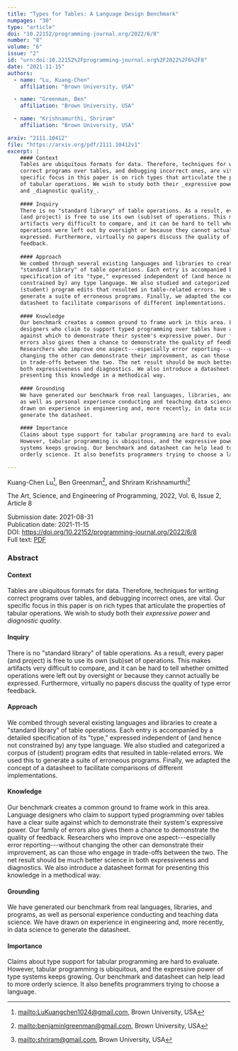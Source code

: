 ```yaml
---
title: "Types for Tables: A Language Design Benchmark"
numpages: "30"
type: "article"
doi: "10.22152/programming-journal.org/2022/6/8"
number: "8"
volume: "6"
issue: "2"
id: "urn:doi:10.22152%2Fprogramming-journal.org%2F2022%2F6%2F8"
date: "2021-11-15"
authors: 
  - name: "Lu, Kuang-Chen"
    affiliation: "Brown University, USA"

  - name: "Greenman, Ben"
    affiliation: "Brown University, USA"

  - name: "Krishnamurthi, Shriram"
    affiliation: "Brown University, USA"

arxiv: "2111.10412"
file: "https://arxiv.org/pdf/2111.10412v1"
excerpt: |
    #### Context
    Tables are ubiquitous formats for data. Therefore, techniques for writing
    correct programs over tables, and debugging incorrect ones, are vital. Our
    specific focus in this paper is on rich types that articulate the properties
    of tabular operations. We wish to study both their _expressive power_
    and _diagnostic quality_.
    
    #### Inquiry
    There is no "standard library" of table operations. As a result, every paper
    (and project) is free to use its own (sub)set of operations. This makes
    artifacts very difficult to compare, and it can be hard to tell whether omitted
    operations were left out by oversight or because they cannot actually be
    expressed. Furthermore, virtually no papers discuss the quality of type error
    feedback.
    
    #### Approach
    We combed through several existing languages and libraries to create a
    "standard library" of table operations. Each entry is accompanied by a detailed
    specification of its "type," expressed independent of (and hence not
    constrained by) any type language. We also studied and categorized a corpus of
    (student) program edits that resulted in table-related errors. We used this to
    generate a suite of erroneous programs. Finally, we adapted the concept of a
    datasheet to facilitate comparisons of different implementations.
    
    #### Knowledge
    Our benchmark creates a common ground to frame work in this area. Language
    designers who claim to support typed programming over tables have a clear suite
    against which to demonstrate their system's expressive power. Our family of
    errors also gives them a chance to demonstrate the quality of feedback.
    Researchers who improve one aspect---especially error reporting---without
    changing the other can demonstrate their improvement, as can those who engage
    in trade-offs between the two. The net result should be much better science in
    both expressiveness and diagnostics. We also introduce a datasheet format for
    presenting this knowledge in a methodical way.
    
    #### Grounding
    We have generated our benchmark from real languages, libraries, and programs,
    as well as personal experience conducting and teaching data science. We have
    drawn on experience in engineering and, more recently, in data science to
    generate the datasheet.
    
    #### Importance
    Claims about type support for tabular programming are hard to evaluate.
    However, tabular programming is ubiquitous, and the expressive power of type
    systems keeps growing. Our benchmark and datasheet can help lead to more
    orderly science. It also benefits programmers trying to choose a language.

---
```

Kuang-Chen Lu[^1], Ben Greenman[^2], and Shriram Krishnamurthi[^3]

The Art, Science, and Engineering of Programming, 2022, Vol. 6, Issue 2, Article 8

Submission date: 2021-08-31  
Publication date: 2021-11-15  
DOI: <https://doi.org/10.22152/programming-journal.org/2022/6/8>  
Full text: [PDF](https://arxiv.org/pdf/2111.10412v1)  


### Abstract

#### Context
Tables are ubiquitous formats for data. Therefore, techniques for writing
correct programs over tables, and debugging incorrect ones, are vital. Our
specific focus in this paper is on rich types that articulate the properties
of tabular operations. We wish to study both their _expressive power_
and _diagnostic quality_.

#### Inquiry
There is no "standard library" of table operations. As a result, every paper
(and project) is free to use its own (sub)set of operations. This makes
artifacts very difficult to compare, and it can be hard to tell whether omitted
operations were left out by oversight or because they cannot actually be
expressed. Furthermore, virtually no papers discuss the quality of type error
feedback.

#### Approach
We combed through several existing languages and libraries to create a
"standard library" of table operations. Each entry is accompanied by a detailed
specification of its "type," expressed independent of (and hence not
constrained by) any type language. We also studied and categorized a corpus of
(student) program edits that resulted in table-related errors. We used this to
generate a suite of erroneous programs. Finally, we adapted the concept of a
datasheet to facilitate comparisons of different implementations.

#### Knowledge
Our benchmark creates a common ground to frame work in this area. Language
designers who claim to support typed programming over tables have a clear suite
against which to demonstrate their system's expressive power. Our family of
errors also gives them a chance to demonstrate the quality of feedback.
Researchers who improve one aspect---especially error reporting---without
changing the other can demonstrate their improvement, as can those who engage
in trade-offs between the two. The net result should be much better science in
both expressiveness and diagnostics. We also introduce a datasheet format for
presenting this knowledge in a methodical way.

#### Grounding
We have generated our benchmark from real languages, libraries, and programs,
as well as personal experience conducting and teaching data science. We have
drawn on experience in engineering and, more recently, in data science to
generate the datasheet.

#### Importance
Claims about type support for tabular programming are hard to evaluate.
However, tabular programming is ubiquitous, and the expressive power of type
systems keeps growing. Our benchmark and datasheet can help lead to more
orderly science. It also benefits programmers trying to choose a language.


[^1]: <mailto:LuKuangchen1024@gmail.com>, Brown University, USA
[^2]: <mailto:benjaminlgreenman@gmail.com>, Brown University, USA
[^3]: <mailto:shriram@gmail.com>, Brown University, USA
